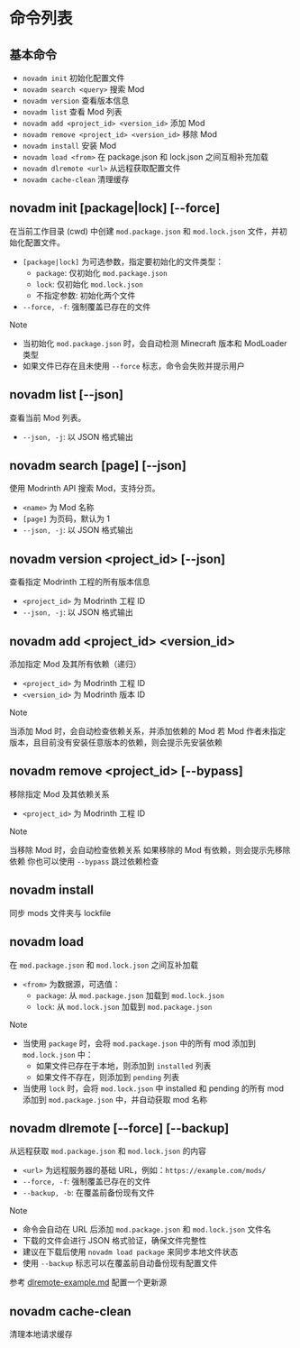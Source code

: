 # 命令列表

## 基本命令

-   `novadm init` 初始化配置文件
-   `novadm search <query>` 搜索 Mod
-   `novadm version` 查看版本信息
-   `novadm list` 查看 Mod 列表
-   `novadm add <project_id> <version_id>` 添加 Mod
-   `novadm remove <project_id> <version_id>` 移除 Mod
-   `novadm install` 安装 Mod
-   `novadm load <from>` 在 package.json 和 lock.json 之间互相补充加载
-   `novadm dlremote <url>` 从远程获取配置文件
-   `novadm cache-clean` 清理缓存

## novadm init [package|lock] [--force]

在当前工作目录 (cwd) 中创建 `mod.package.json` 和 `mod.lock.json` 文件，并初始化配置文件。

-   `[package|lock]` 为可选参数，指定要初始化的文件类型：
    -   `package`: 仅初始化 `mod.package.json`
    -   `lock`: 仅初始化 `mod.lock.json`
    -   不指定参数: 初始化两个文件
-   `--force, -f`: 强制覆盖已存在的文件

> [!NOTE]
>
> -   当初始化 `mod.package.json` 时，会自动检测 Minecraft 版本和 ModLoader 类型
> -   如果文件已存在且未使用 `--force` 标志，命令会失败并提示用户

## novadm list [--json]

查看当前 Mod 列表。

-   `--json, -j`: 以 JSON 格式输出

## novadm search <name> [page] [--json]

使用 Modrinth API 搜索 Mod，支持分页。

-   `<name>` 为 Mod 名称
-   `[page]` 为页码，默认为 1
-   `--json, -j`: 以 JSON 格式输出

## novadm version <project_id> [--json]

查看指定 Modrinth 工程的所有版本信息

-   `<project_id>` 为 Modrinth 工程 ID
-   `--json, -j`: 以 JSON 格式输出

## novadm add <project_id> <version_id>

添加指定 Mod 及其所有依赖（递归）

-   `<project_id>` 为 Modrinth 工程 ID
-   `<version_id>` 为 Modrinth 版本 ID

> [!NOTE]
> 当添加 Mod 时，会自动检查依赖关系，并添加依赖的 Mod
> 若 Mod 作者未指定版本，且目前没有安装任意版本的依赖，则会提示先安装依赖

## novadm remove <project_id> [--bypass]

移除指定 Mod 及其依赖关系

-   `<project_id>` 为 Modrinth 工程 ID

> [!NOTE]
> 当移除 Mod 时，会自动检查依赖关系
> 如果移除的 Mod 有依赖，则会提示先移除依赖
> 你也可以使用 `--bypass` 跳过依赖检查

## novadm install

同步 mods 文件夹与 lockfile

## novadm load <from>

在 `mod.package.json` 和 `mod.lock.json` 之间互补加载

-   `<from>` 为数据源，可选值：
    -   `package`: 从 `mod.package.json` 加载到 `mod.lock.json`
    -   `lock`: 从 `mod.lock.json` 加载到 `mod.package.json`

> [!NOTE]
>
> -   当使用 `package` 时，会将 `mod.package.json` 中的所有 mod 添加到 `mod.lock.json` 中：
>     -   如果文件已存在于本地，则添加到 `installed` 列表
>     -   如果文件不存在，则添加到 `pending` 列表
> -   当使用 `lock` 时，会将 `mod.lock.json` 中 installed 和 pending 的所有 mod 添加到 `mod.package.json` 中，并自动获取 mod 名称

## novadm dlremote <url> [--force] [--backup]

从远程获取 `mod.package.json` 和 `mod.lock.json` 的内容

-   `<url>` 为远程服务器的基础 URL，例如：`https://example.com/mods/`
-   `--force, -f`: 强制覆盖已存在的文件
-   `--backup, -b`: 在覆盖前备份现有文件

> [!NOTE]
>
> -   命令会自动在 URL 后添加 `mod.package.json` 和 `mod.lock.json` 文件名
> -   下载的文件会进行 JSON 格式验证，确保文件完整性
> -   建议在下载后使用 `novadm load package` 来同步本地文件状态
> -   使用 `--backup` 标志可以在覆盖前自动备份现有配置文件

参考 [dlremote-example.md](./dlremote-example.md) 配置一个更新源

## novadm cache-clean

清理本地请求缓存
